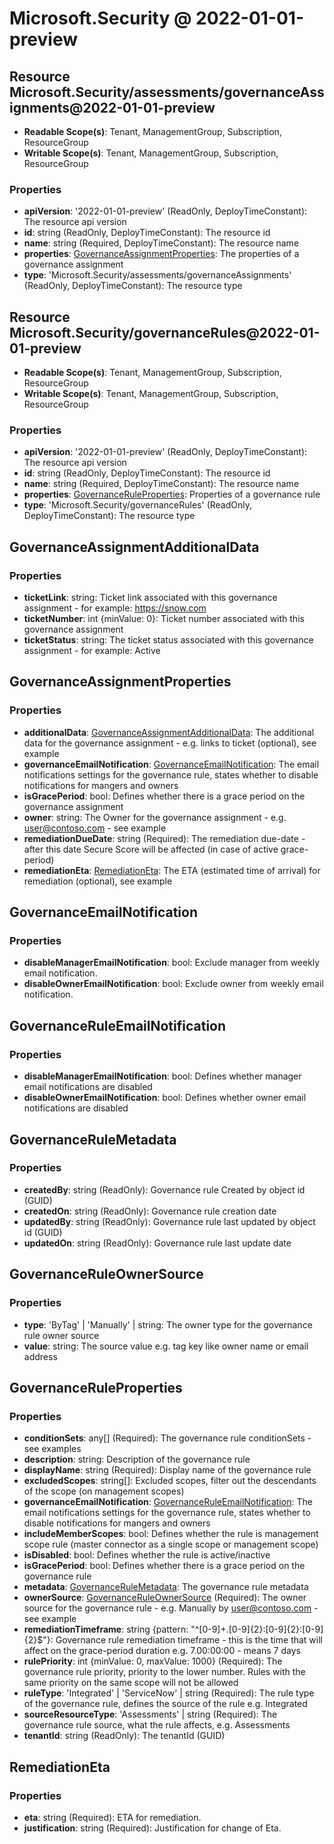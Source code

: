 # Microsoft.Security @ 2022-01-01-preview

## Resource Microsoft.Security/assessments/governanceAssignments@2022-01-01-preview
* **Readable Scope(s)**: Tenant, ManagementGroup, Subscription, ResourceGroup
* **Writable Scope(s)**: Tenant, ManagementGroup, Subscription, ResourceGroup
### Properties
* **apiVersion**: '2022-01-01-preview' (ReadOnly, DeployTimeConstant): The resource api version
* **id**: string (ReadOnly, DeployTimeConstant): The resource id
* **name**: string (Required, DeployTimeConstant): The resource name
* **properties**: [GovernanceAssignmentProperties](#governanceassignmentproperties): The properties of a governance assignment
* **type**: 'Microsoft.Security/assessments/governanceAssignments' (ReadOnly, DeployTimeConstant): The resource type

## Resource Microsoft.Security/governanceRules@2022-01-01-preview
* **Readable Scope(s)**: Tenant, ManagementGroup, Subscription, ResourceGroup
* **Writable Scope(s)**: Tenant, ManagementGroup, Subscription, ResourceGroup
### Properties
* **apiVersion**: '2022-01-01-preview' (ReadOnly, DeployTimeConstant): The resource api version
* **id**: string (ReadOnly, DeployTimeConstant): The resource id
* **name**: string (Required, DeployTimeConstant): The resource name
* **properties**: [GovernanceRuleProperties](#governanceruleproperties): Properties of a governance rule
* **type**: 'Microsoft.Security/governanceRules' (ReadOnly, DeployTimeConstant): The resource type

## GovernanceAssignmentAdditionalData
### Properties
* **ticketLink**: string: Ticket link associated with this governance assignment - for example: https://snow.com
* **ticketNumber**: int {minValue: 0}: Ticket number associated with this governance assignment
* **ticketStatus**: string: The ticket status associated with this governance assignment - for example: Active

## GovernanceAssignmentProperties
### Properties
* **additionalData**: [GovernanceAssignmentAdditionalData](#governanceassignmentadditionaldata): The additional data for the governance assignment - e.g. links to ticket (optional), see example
* **governanceEmailNotification**: [GovernanceEmailNotification](#governanceemailnotification): The email notifications settings for the governance rule, states whether to disable notifications for mangers and owners
* **isGracePeriod**: bool: Defines whether there is a grace period on the governance assignment
* **owner**: string: The Owner for the governance assignment - e.g. user@contoso.com - see example
* **remediationDueDate**: string (Required): The remediation due-date - after this date Secure Score will be affected (in case of  active grace-period)
* **remediationEta**: [RemediationEta](#remediationeta): The ETA (estimated time of arrival) for remediation (optional), see example

## GovernanceEmailNotification
### Properties
* **disableManagerEmailNotification**: bool: Exclude manager from weekly email notification.
* **disableOwnerEmailNotification**: bool: Exclude  owner from weekly email notification.

## GovernanceRuleEmailNotification
### Properties
* **disableManagerEmailNotification**: bool: Defines whether manager email notifications are disabled
* **disableOwnerEmailNotification**: bool: Defines whether owner email notifications are disabled

## GovernanceRuleMetadata
### Properties
* **createdBy**: string (ReadOnly): Governance rule Created by object id (GUID)
* **createdOn**: string (ReadOnly): Governance rule creation date
* **updatedBy**: string (ReadOnly): Governance rule last updated by object id (GUID)
* **updatedOn**: string (ReadOnly): Governance rule last update date

## GovernanceRuleOwnerSource
### Properties
* **type**: 'ByTag' | 'Manually' | string: The owner type for the governance rule owner source
* **value**: string: The source value e.g. tag key like owner name or email address

## GovernanceRuleProperties
### Properties
* **conditionSets**: any[] (Required): The governance rule conditionSets - see examples
* **description**: string: Description of the governance rule
* **displayName**: string (Required): Display name of the governance rule
* **excludedScopes**: string[]: Excluded scopes, filter out the descendants of the scope (on management scopes)
* **governanceEmailNotification**: [GovernanceRuleEmailNotification](#governanceruleemailnotification): The email notifications settings for the governance rule, states whether to disable notifications for mangers and owners
* **includeMemberScopes**: bool: Defines whether the rule is management scope rule (master connector as a single scope or management scope)
* **isDisabled**: bool: Defines whether the rule is active/inactive
* **isGracePeriod**: bool: Defines whether there is a grace period on the governance rule
* **metadata**: [GovernanceRuleMetadata](#governancerulemetadata): The governance rule metadata
* **ownerSource**: [GovernanceRuleOwnerSource](#governanceruleownersource) (Required): The owner source for the governance rule - e.g. Manually by user@contoso.com - see example
* **remediationTimeframe**: string {pattern: "^[0-9]+\.[0-9]{2}:[0-9]{2}:[0-9]{2}$"}: Governance rule remediation timeframe - this is the time that will affect on the grace-period duration e.g. 7.00:00:00 - means 7 days
* **rulePriority**: int {minValue: 0, maxValue: 1000} (Required): The governance rule priority, priority to the lower number. Rules with the same priority on the same scope will not be allowed
* **ruleType**: 'Integrated' | 'ServiceNow' | string (Required): The rule type of the governance rule, defines the source of the rule e.g. Integrated
* **sourceResourceType**: 'Assessments' | string (Required): The governance rule source, what the rule affects, e.g. Assessments
* **tenantId**: string (ReadOnly): The tenantId (GUID)

## RemediationEta
### Properties
* **eta**: string (Required): ETA for remediation.
* **justification**: string (Required): Justification for change of Eta.

